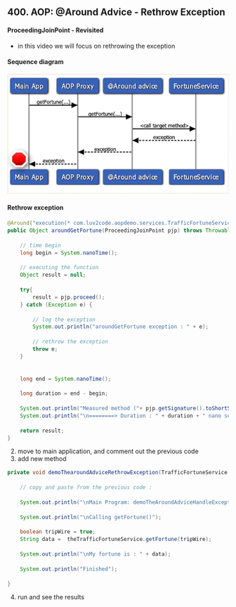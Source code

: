 ## 400. AOP: @Around Advice - Rethrow Exception

#### ProceedingJoinPoint - Revisited 
* in this video we will focus on rethrowing the exception 

#### Sequence diagram 
![img.png](img.png)

#### Rethrow exception 
```java
@Around("execution(* com.luv2code.aopdemo.services.TrafficFortuneService.getFortune(..))")
public Object aroundGetFortune(ProceedingJoinPoint pjp) throws Throwable {

    // time begin
    long begin = System.nanoTime();

    // executing the function
    Object result = null;

    try{
        result = pjp.proceed();
    } catch (Exception e) {

        // log the exception
        System.out.println("aroundGetFortune exception : " + e);

        // rethrow the exception 
        throw e; 
    }


    long end = System.nanoTime();

    long duration = end - begin;

    System.out.println("Measured method ("+ pjp.getSignature().toShortString() +")");
    System.out.println("\n========> Duration : " + duration + " nano seconds");

    return result;
}

```
2. move to main application, and comment out the previous code 
3. add new method 

```java
private void demoThearoundAdviceRethrowException(TrafficFortuneService theTrafficFortuneService) {
    
    // copy and paste from the previous code : 

    System.out.println("\nMain Program: demoTheAroundAdviceHandleException ");

    System.out.println("\nCalling getFortune()");

    boolean tripWire = true;
    String data =  theTrafficFortuneService.getFortune(tripWire);

    System.out.println("\nMy fortune is : " + data);

    System.out.println("Finished");
    
}
```
4. run and see the results 
